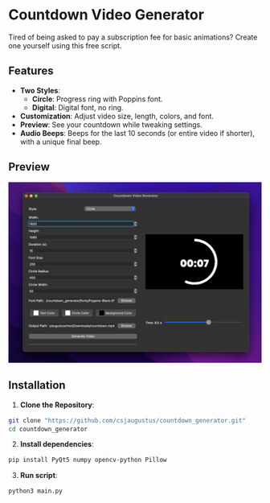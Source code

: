 # Countdown Video Generator

Tired of being asked to pay a subscription fee for basic animations? Create one yourself using this free script.

## Features

- **Two Styles**:
  - **Circle**: Progress ring with Poppins font.
  - **Digital**: Digital font, no ring.
- **Customization**: Adjust video size, length, colors, and font.
- **Preview**: See your countdown while tweaking settings.
- **Audio Beeps**: Beeps for the last 10 seconds (or entire video if shorter), with a unique final beep.

## Preview

![Interface Preview](preview.png)

## Installation

1. **Clone the Repository**:
```bash
git clone "https://github.com/csjaugustus/countdown_generator.git"
cd countdown_generator
```

2. **Install dependencies**:
```bash
pip install PyQt5 numpy opencv-python Pillow
```

3. **Run script**:
```bash
python3 main.py
```